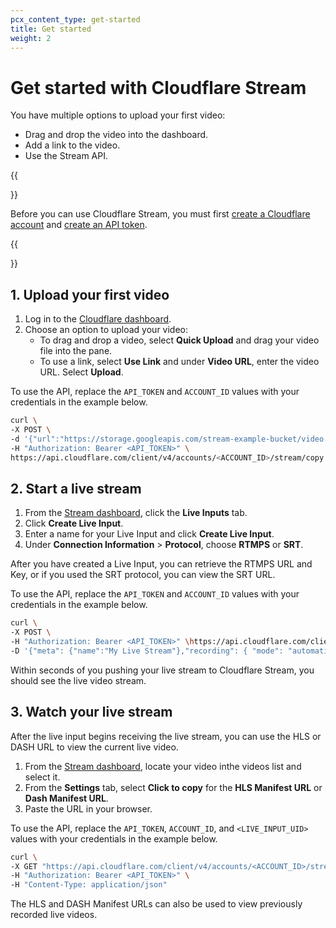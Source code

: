 ```yaml
---
pcx_content_type: get-started
title: Get started
weight: 2
---
```


# Get started with Cloudflare Stream

You have multiple options to upload your first video:

- Drag and drop the video into the dashboard.
- Add a link to the video.
- Use the Stream API.

{{<Aside type="note" header="Note:">}}

Before you can use Cloudflare Stream, you must first [create a Cloudflare account](/fundamentals/account-and-billing/account-setup/create-account/) and [create an API token](/api/tokens/create/).

{{</Aside>}}

## 1. Upload your first video

1. Log in to the [Cloudflare dashboard](https://dash.cloudflare.com/?to=/:account/stream).
2. Choose an option to upload your video:
    - To drag and drop a video, select **Quick Upload** and drag your video file into the pane.
    - To use a link, select **Use Link** and under **Video URL**, enter the video URL. Select **Upload**.
 
To use the API, replace the `API_TOKEN` and `ACCOUNT_ID` values with your credentials in the example below.

```bash
curl \
-X POST \
-d '{"url":"https://storage.googleapis.com/stream-example-bucket/video.mp4","meta":{"name":"My First Stream Video"}}' \
-H "Authorization: Bearer <API_TOKEN>" \
https://api.cloudflare.com/client/v4/accounts/<ACCOUNT_ID>/stream/copy
```

## 2. Start a live stream

1. From the [Stream dashboard](https://dash.cloudflare.com/?to=/:account/stream), click the **Live Inputs** tab.
2. Click **Create Live Input**.
3. Enter a name for your Live Input and click **Create Live Input**.
4. Under **Connection Information** > **Protocol**, choose **RTMPS** or **SRT**.

After you have created a Live Input, you can retrieve the RTMPS URL and Key, or if you used the SRT protocol, you can view the SRT URL. 
 
To use the API, replace the `API_TOKEN` and `ACCOUNT_ID` values with your credentials in the example below.

```bash
curl \
-X POST \ 
-H "Authorization: Bearer <API_TOKEN>" \https://api.cloudflare.com/client/v4/accounts/<ACCOUNT_ID>/stream/live_inputs 
-D '{"meta": {"name":"My Live Stream"},"recording": { "mode": "automatic", "timeoutSeconds": 10, "requireSignedURLs": false, "allowedOrigins": ["*.example.com"] }}'
```

Within seconds of you pushing your live stream to Cloudflare Stream, you should see the live video stream.

## 3. Watch your live stream

After the live input begins receiving the live stream, you can use the HLS or DASH URL to view the current live video. 

1. From the [Stream dashboard](https://dash.cloudflare.com/?to=/:account/stream), locate your video inthe videos list and select it.
2. From the **Settings** tab, select **Click to copy** for the **HLS Manifest URL** or **Dash Manifest URL**.
3. Paste the URL in your browser.

To use the API, replace the `API_TOKEN`, `ACCOUNT_ID`, and `<LIVE_INPUT_UID>` values with your credentials in the example below.

```bash
curl \
-X GET "https://api.cloudflare.com/client/v4/accounts/<ACCOUNT_ID>/stream/live_inputs/<LIVE_INPUT_UID>/videos" \
-H "Authorization: Bearer <API_TOKEN>" \
-H "Content-Type: application/json"
```

The HLS and DASH Manifest URLs can also be used to view previously recorded live videos. 